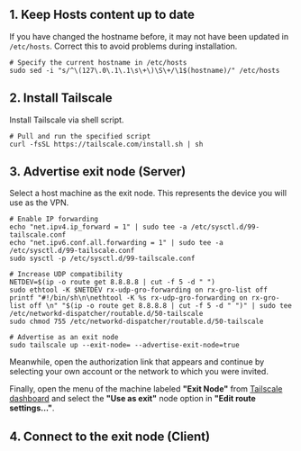 ## 1. Keep Hosts content up to date

If you have changed the hostname before, it may not have been updated in `/etc/hosts`. Correct this to avoid problems during installation.

```shell
# Specify the current hostname in /etc/hosts
sudo sed -i "s/^\(127\.0\.1\.1\s\+\)\S\+/\1$(hostname)/" /etc/hosts
```

## 2. Install Tailscale

Install Tailscale via shell script.

```shell
# Pull and run the specified script
curl -fsSL https://tailscale.com/install.sh | sh
```

## 3. Advertise exit node (Server)

Select a host machine as the exit node. This represents the device you will use as the VPN.

```shell
# Enable IP forwarding
echo "net.ipv4.ip_forward = 1" | sudo tee -a /etc/sysctl.d/99-tailscale.conf
echo "net.ipv6.conf.all.forwarding = 1" | sudo tee -a /etc/sysctl.d/99-tailscale.conf
sudo sysctl -p /etc/sysctl.d/99-tailscale.conf

# Increase UDP compatibility
NETDEV=$(ip -o route get 8.8.8.8 | cut -f 5 -d " ")
sudo ethtool -K $NETDEV rx-udp-gro-forwarding on rx-gro-list off
printf "#!/bin/sh\n\nethtool -K %s rx-udp-gro-forwarding on rx-gro-list off \n" "$(ip -o route get 8.8.8.8 | cut -f 5 -d " ")" | sudo tee /etc/networkd-dispatcher/routable.d/50-tailscale
sudo chmod 755 /etc/networkd-dispatcher/routable.d/50-tailscale

# Advertise as an exit node
sudo tailscale up --exit-node= --advertise-exit-node=true
```

Meanwhile, open the authorization link that appears and continue by selecting your own account or the network to which you were invited.

Finally, open the menu of the machine labeled **"Exit Node"** from [Tailscale dashboard](https://login.tailscale.com/admin/machines) and select the **"Use as exit"** node option in **"Edit route settings..."**.

## 4. Connect to the exit node (Client)

